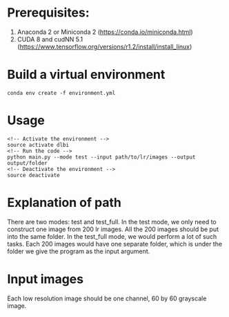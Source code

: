 # Prerequisites:
1. Anaconda 2 or Miniconda 2 (https://conda.io/miniconda.html)
2. CUDA 8 and cudNN 5.1 (https://www.tensorflow.org/versions/r1.2/install/install_linux)

# Build a virtual environment
```
conda env create -f environment.yml
```

# Usage
```
<!-- Activate the environment -->
source activate dlbi
<!-- Run the code -->
python main.py --mode test --input path/to/lr/images --output output/folder
<!-- Deactivate the environment -->
source deactivate
```

# Explanation of path
There are two modes: test and test_full. In the test mode, we only need to construct one image from 200 lr images. All the 200 images should be put into the same folder. In the test_full mode, we would perform a lot of such tasks. Each 200 images would have one separate folder, which is under the folder we give the program as the input argument.

# Input images
Each low resolution image should be one channel, 60 by 60 grayscale image.